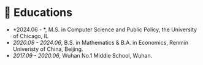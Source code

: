 
# 📖 Educations
- *2024.06 - *, M.S. in Computer Science and Public Policy, the University of Chicago, IL
- *2020.09 - 2024.06*, B.S. in Mathematics & B.A. in Economics, Renmin Univeristy of China, Beijing.
- *2017.09 - 2020.06*, Wuhan No.1 Middle School, Wuhan.

<!-- # 💬 Invited Talks
- *2022.02*, Hosted MLNLP seminar \| [\[Video\]](https://www.bilibili.com/video/BV1wF411x7qh)
- *2021.06*, Audio & Speech Synthesis, Huawei internal talk
- *2021.03*, Non-autoregressive Speech Synthesis, PaperWeekly & biendata \| [\[video\]](https://www.bilibili.com/video/BV1uf4y1t7Hr/)
- *2020.12*, Non-autoregressive Speech Synthesis, Huawei Noah's Ark Lab internal talk -->



